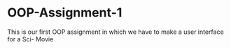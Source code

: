# OOP-Assignment-1
This is our first OOP assignment in which we have to make a user interface for a Sci- Movie
